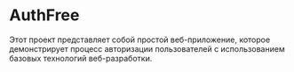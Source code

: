 # AuthFree
Этот проект представляет собой простой веб-приложение, которое демонстрирует процесс авторизации пользователей с использованием базовых технологий веб-разработки.
